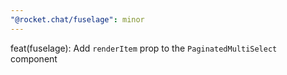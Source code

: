 ```yaml
---
"@rocket.chat/fuselage": minor
---
```


feat(fuselage): Add `renderItem` prop to the `PaginatedMultiSelect` component
